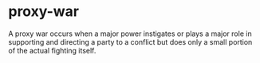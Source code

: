 # proxy-war
A proxy war occurs when a major power instigates or plays a major role in supporting and directing a party to a conflict but does only a small portion of the actual fighting itself.
